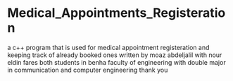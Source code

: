 # Medical_Appointments_Registeration
a c++ program that is used for medical appointment registeration and keeping track of already booked ones
written by moaz abdeljalil with nour eldin fares 
both students in benha faculty of engineering with double major in communication and computer engineering
thank you 
